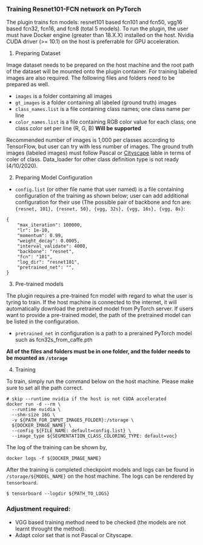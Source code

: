 ### Training Resnet101-FCN network on PyTorch
The plugin trains fcn models: resnet101 based fcn101 and fcn50, vgg16 based fcn32, fcn16, and fcn8 (total 5 models). To run the plugin, the user must have Docker engine (greater than 18.X.X) installed on the host. Nvidia CUDA driver (>= 10.1) on the host is preferrable for GPU acceleration.

1) Preparing Dataset

Image dataset needs to be prepared on the host machine and the root path of the dataset will be mounted onto the plugin container. For training labeled images are also required. The following files and folders need to be prepared as well.

- `images` is a folder containing all images
- `gt_images` is a folder containing all labeled (ground truth) images
- `class_names.list` is a file containing class names; one class name per line
- `color_names.list` is a file containing RGB color value for each class; one class color set per line (R, G, B) **Will be supported**

Recommended number of images is 1,000 per classes according to TensorFlow, but user can try with less number of images. The ground truth images (labeled images) must follow Pascal or [Cityscape](https://arxiv.org/pdf/1604.01685.pdf) lable in terms of coler of class. Data_loader for other class definition type is not ready (4/10/2020).

2) Preparing Model Configuration

- `config.list` (or other file name that user named) is a file containing configuration of the training as shown below; user can add additional configuration for their use (The possible pair of backbone and fcn are: `{resnet, 101}, {resnet, 50}, {vgg, 32s}, {vgg, 16s}, {vgg, 8s}`:
```
{
    "max_iteration": 100000, 
    "lr": 1e-10, 
    "momentum": 0.99, 
    "weight_decay": 0.0005, 
    "interval_validate": 4000,
    "backbone": "resnet",
    "fcn": "101",
    "log_dir": "resnet101",
    "pretrained_net": "", 
}
```

3) Pre-trained models

The plugin requires a pre-trained fcn model with regard to what the user is tyring to train. If the host machine is connected to the internet, it will automatically download the pretrained model from PyTorch server. If users want to provide a pre-trained model, the path of the pretrained model can be listed in the configuration.

- `pretrained_net` in configuration is a path to a prerained PyTorch model such as fcn32s_from_caffe.pth


**All of the files and folders must be in one folder, and the folder needs to be mounted as `/storage`**


4) Training

To train, simply run the command below on the host machine. Please make sure to set all the path correct.


```
# skip --runtime nvidia if the host is not CUDA accelerated
docker run -d --rm \
  --runtime nvidia \
  --shm-size 16G \
  -v ${PATH_FOR_INPUT_IMAGES_FOLDER}:/storage \
  ${DOCKER_IMAGE_NAME} \
  --config ${FILE_NAME: default=config.list} \
  --image_type ${SEGMENTATION_CLASS_COLORING_TYPE: default=voc}
```

The log of the training can be shown by,

```
docker logs -f ${DOCKER_IMAGE_NAME}
```

After the training is completed checkpoint models and logs can be found in `/storage/${MODEL_NAME}` on the host machine. The logs can be rendered by `tensorboard`.

```
$ tensorboard --logdir ${PATH_TO_LOGS}
```


### Adjustment required:

- VGG based training method need to be checked (the models are not learnt throught the method).
- Adapt color set that is not Pascal or Cityscape.


